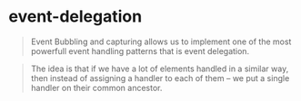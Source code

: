 # event-delegation

> Event Bubbling and capturing allows us to implement one of the most powerfull event handling patterns that is event delegation.

> The idea is that if we have a lot of elements handled in a similar way, then instead of assigning a handler to each of them – we put a single handler on their common ancestor.

